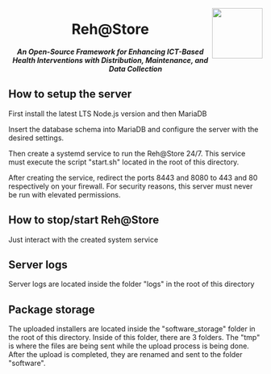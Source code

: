 <p align="center">

<img style="float: right;" width="100px" src="https://raw.githubusercontent.com/Zlynt/Reh-Store/master/docs/images/logo_rehstore.svg">
<h1 align="center">Reh@Store</h1>

***<p align="center">An Open-Source Framework for Enhancing ICT-Based Health Interventions with Distribution, Maintenance, and Data Collection</p>***
<p/>


## How to setup the server

First install the latest LTS Node.js version and then MariaDB

Insert the database schema into MariaDB and configure the server with the desired settings.

Then create a systemd service to run the Reh@Store 24/7. This service must execute the script "start.sh" located in the root of this directory.

After creating the service, redirect the ports 8443 and 8080 to 443 and 80 respectively on your firewall. For security reasons, this server must never be run with elevated permissions.

## How to stop/start Reh@Store

Just interact with the created system service

## Server logs

Server logs are located inside the folder "logs" in the root of this directory

## Package storage

The uploaded installers are located inside the "software_storage" folder in the root of this directory. Inside of this folder, there are 3 folders. The "tmp" is where the files are being sent while the upload process is being done. After the upload is completed, they are renamed and sent to the folder "software".
